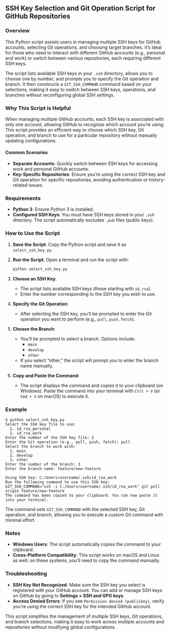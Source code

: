 ## SSH Key Selection and Git Operation Script for GitHub Repositories

### Overview

This Python script assists users in managing multiple SSH keys for GitHub accounts, selecting Git operations, and choosing target branches. It’s ideal for those who need to interact with different GitHub accounts (e.g., personal and work) or switch between various repositories, each requiring different SSH keys.

The script lists available SSH keys in your `.ssh` directory, allows you to choose one by number, and prompts you to specify the Git operation and branch. It then constructs a `GIT_SSH_COMMAND` command based on your selections, making it easy to switch between SSH keys, operations, and branches without reconfiguring global SSH settings.

### Why This Script is Helpful

When managing multiple GitHub accounts, each SSH key is associated with only one account, allowing GitHub to recognize which account you’re using. This script provides an efficient way to choose which SSH key, Git operation, and branch to use for a particular repository without manually updating configurations.

#### Common Scenarios
- **Separate Accounts**: Quickly switch between SSH keys for accessing work and personal GitHub accounts.
- **Key-Specific Repositories**: Ensure you’re using the correct SSH key and Git operation for specific repositories, avoiding authentication or history-related issues.

### Requirements

- **Python 3**: Ensure Python 3 is installed.
- **Configured SSH Keys**: You must have SSH keys stored in your `.ssh` directory. The script automatically excludes `.pub` files (public keys).

### How to Use the Script

1. **Save the Script**: Copy the Python script and save it as `select_ssh_key.py`.
   
2. **Run the Script**:
   Open a terminal and run the script with:
   ```bash
   python select_ssh_key.py
   ```

3. **Choose an SSH Key**:
   - The script lists available SSH keys (those starting with `id_rsa`).
   - Enter the number corresponding to the SSH key you wish to use.

4. **Specify the Git Operation**:
   - After selecting the SSH key, you’ll be prompted to enter the Git operation you want to perform (e.g., `pull`, `push`, `fetch`).
   
5. **Choose the Branch**:
   - You’ll be prompted to select a branch. Options include:
     - `main`
     - `develop`
     - `other`
   - If you select “other,” the script will prompt you to enter the branch name manually.

6. **Copy and Paste the Command**:
   - The script displays the command and copies it to your clipboard (on Windows). Paste the command into your terminal with `Ctrl + V` (or `Cmd + V` on macOS) to execute it.

### Example

```plaintext
$ python select_ssh_key.py
Select the SSH key file to use:
  1. id_rsa_personal
  2. id_rsa_work
Enter the number of the SSH key file: 2
Enter the Git operation (e.g., pull, push, fetch): pull
Select the branch to work with:
  1. main
  2. develop
  3. other
Enter the number of the branch: 3
Enter the branch name: feature/new-feature

Using SSH key: C:/Users/username/.ssh/id_rsa_work
Run the following command to use this SSH key:
GIT_SSH_COMMAND="ssh -i C:/Users/username/.ssh/id_rsa_work" git pull origin feature/new-feature
The command has been copied to your clipboard. You can now paste it into your terminal.
```

The command sets `GIT_SSH_COMMAND` with the selected SSH key, Git operation, and branch, allowing you to execute a custom Git command with minimal effort.

### Notes

- **Windows Users**: The script automatically copies the command to your clipboard.
- **Cross-Platform Compatibility**: This script works on macOS and Linux as well; on these systems, you’ll need to copy the command manually.

### Troubleshooting

- **SSH Key Not Recognized**: Make sure the SSH key you select is registered with your GitHub account. You can add or manage SSH keys on GitHub by going to **Settings > SSH and GPG keys**.
- **Access Denied Errors**: If you see `Permission denied (publickey)`, verify you’re using the correct SSH key for the intended GitHub account.

This script simplifies the management of multiple SSH keys, Git operations, and branch selections, making it easy to work across multiple accounts and repositories without modifying global configurations.